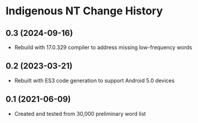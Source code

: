 Indigenous NT Change History
====================

0.3 (2024-09-16)
----------------
* Rebuild with 17.0.329 compiler to address missing low-frequency words

0.2 (2023-03-21)
----------------
* Rebuilt with ES3 code generation to support Android 5.0 devices

0.1 (2021-06-09)
----------------
* Created and tested from 30,000 preliminary word list
